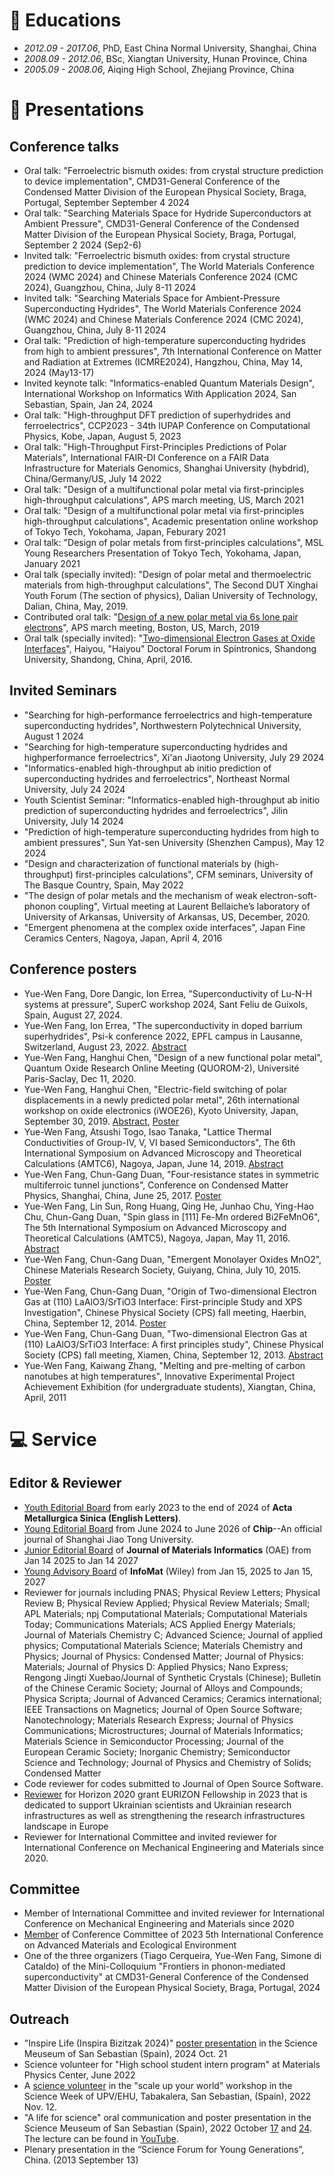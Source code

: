 
# 📖 Educations
- *2012.09 - 2017.06*, PhD, East China Normal University, Shanghai, China
- *2008.09 - 2012.06*, BSc, Xiangtan University, Hunan Province, China
- *2005.09 - 2008.06*, Aiqing High School, Zhejiang Province, China

# 💬 Presentations 
## Conference talks
- Oral talk: "Ferroelectric bismuth oxides: from crystal structure prediction to device implementation", CMD31-General Conference of the Condensed Matter Division of the European Physical Society, Braga, Portugal, September September 4 2024
- Oral talk: "Searching Materials Space for Hydride Superconductors at Ambient Pressure", CMD31-General Conference of the Condensed Matter Division of the European Physical Society, Braga, Portugal, September 2 2024 (Sep2-6)
- Invited talk: "Ferroelectric bismuth oxides: from crystal structure prediction to device implementation", The World Materials Conference 2024 (WMC 2024) and Chinese Materials Conference 2024 (CMC 2024), Guangzhou, China, July 8-11 2024
- Invited talk: "Searching Materials Space for Ambient-Pressure Superconducting Hydrides", The World Materials Conference 2024 (WMC 2024) and Chinese Materials Conference 2024 (CMC 2024), Guangzhou, China, July 8-11 2024
- Oral talk: "Prediction of high-temperature superconducting hydrides from high to ambient pressures", 7th International Conference on Matter and Radiation at Extremes (ICMRE2024), Hangzhou, China, May 14, 2024 (May13-17)
- Invited keynote talk: "Informatics-enabled Quantum Materials Design", International Workshop on Informatics With Application 2024, San Sebastian, Spain, Jan 24, 2024
- Oral talk: "High-throughput DFT prediction of superhydrides and ferroelectrics", CCP2023 - 34th IUPAP Conference on Computational Physics, Kobe, Japan, August 5, 2023
- Oral talk: "High-Throughput First-Principles Predictions of Polar Materials", International FAIR-DI Conference on a FAIR Data Infrastructure for Materials Genomics, Shanghai University (hybdrid), China/Germany/US, July 14 2022
- Oral talk: "Design of a multifunctional polar metal via first-principles high-throughput calculations", APS march meeting, US, March 2021
- Oral talk: "Design of a multifunctional polar metal via first-principles high-throughput calculations", Academic presentation online workshop of Tokyo Tech, Yokohama, Japan, Feburary 2021
- Oral talk: "Design of polar metals from first-principles calculations", MSL Young Researchers Presentation of Tokyo Tech, Yokohama, Japan, January 2021
- Oral talk (specially invited): "Design of polar metal and thermoelectric materials from high-throughput calculations", The Second DUT Xinghai Youth Forum (The section of physics), Dalian University of Technology, Dalian, China, May, 2019.
- Contributed oral talk: "[Design of a new polar metal via 6s lone pair electrons](http://adsabs.harvard.edu/abs/2019APS..MARE46003C)", APS march meeting, Boston, US, March, 2019
- Oral talk (specially invited): "[Two-dimensional Electron Gases at Oxide Interfaces](http://www.phy.sdu.edu.cn/info/1018/1587.htm)", Haiyou, "Haiyou" Doctoral Forum in Spintronics, Shandong University, Shandong, China, April, 2016.

## Invited Seminars
- "Searching for high-performance ferroelectrics and high-temperature superconducting hydrides", Northwestern Polytechnical University, August 1 2024
- "Searching for high-temperature superconducting hydrides and highperformance ferroelectrics", Xi'an Jiaotong University, July 29 2024
- "Informatics-enabled high-throughput ab initio prediction of superconducting hydrides and ferroelectrics", Northeast Normal University, July 24 2024
- Youth Scientist Seminar: "Informatics-enabled high-throughput ab initio prediction of superconducting hydrides and ferroelectrics", Jilin University, July 14 2024
- "Prediction of high-temperature superconducting hydrides from high to ambient pressures", Sun Yat-sen University (Shenzhen Campus), May 12 2024
- "Design and characterization of functional materials by (high-throughput) first-principles calculations", CFM seminars, University of The Basque Country, Spain, May 2022
- "The design of polar metals and the mechanism of weak electron-soft-phonon coupling", Virtual meeting at Laurent Bellaiche’s laboratory of University of Arkansas, University of Arkansas, US, December, 2020.
- "Emergent phenomena at the complex oxide interfaces", Japan Fine Ceramics Centers, Nagoya, Japan, April 4, 2016

## Conference posters
- Yue-Wen Fang, Dore Dangic, Ion Errea, "Superconductivity of Lu-N-H systems at pressure", SuperC workshop 2024, Sant Feliu de Guíxols, Spain, August 27, 2024. 
- Yue-Wen Fang, Ion Errea, "The superconductivity in doped barrium superhydrides", Psi-k conference 2022, EPFL campus in Lausanne, Switzerland, August 23, 2022. [Abstract](https://github.com/yw-fang/yw-fang.github.io/blob/master/conference-info/psi_k_conference_2022_abstract.pdf)
- Yue-Wen Fang, Hanghui Chen, "Design of a new functional polar metal", Quantum Oxide Research Online Meeting (QUOROM-2), Université Paris-Saclay, Dec 11, 2020.
- Yue-Wen Fang, Hanghui Chen, "Electric-field switching of polar displacements in a newly predicted polar metal", 26th international workshop on oxide electronics (iWOE26), Kyoto University, Japan, September 30, 2019. [Abstract](https://github.com/yw-fang/yw-fang.github.io/blob/master/conference-info/iwoe26_2019_abstract_YWFANG_v2.pdf), [Poster](https://github.com/yw-fang/yw-fang.github.io/blob/master/conference-info/iWOE26_A19-v3-poster.pdf)
- Yue-Wen Fang, Atsushi Togo, Isao Tanaka, "Lattice Thermal Conductivities of Group-IV, V, VI based Semiconductors", The 6th  International Symposium on Advanced Microscopy and Theoretical Calculations (AMTC6), Nagoya, Japan, June 14, 2019. [Abstract](https://github.com/yw-fang/yw-fang.github.io/blob/master/conference-info/amtc6-Nagoya-June2019-abstract.pdf)
- Yue-Wen Fang, Chun-Gang Duan, "Four-resistance states in symmetric multiferroic tunnel junctions", Conference on Condensed Matter Physics, Shanghai, China, June 25, 2017. [Poster](https://github.com/yw-fang/yw-fang.github.io/blob/master/conference-info/fyw-poster-CCMP-SJTU2017.pdf)
- Yue-Wen Fang, Lin Sun, Rong Huang, Qing He, Junhao Chu, Ying-Hao Chu, Chun-Gang Duan, "Spin glass in [111] Fe-Mn ordered Bi2FeMnO6", The 5th  International Symposium on Advanced Microscopy and Theoretical Calculations (AMTC5), Nagoya, Japan, May 11, 2016. [Abstract](https://github.com/yw-fang/yw-fang.github.io/blob/master/conference-info/AMTC5-2016-abstract.pdf)
- Yue-Wen Fang, Chun-Gang Duan, "Emergent Monolayer Oxides MnO2", Chinese Materials Research Society, Guiyang, China, July 10, 2015. [Poster](https://github.com/yw-fang/yw-fang.github.io/blob/master/conference-info/C-MRS2015-Guiyang.pdf)
- Yue-Wen Fang, Chun-Gang Duan, "Origin of Two-dimensional Electron Gas at (110) LaAlO3/SrTiO3 Interface: First-principle Study and XPS Investigation", Chinese Physical Society (CPS) fall meeting, Haerbin, China, September 12, 2014. [Poster](https://github.com/yw-fang/yw-fang.github.io/blob/master/conference-info/CPS2014-fyw-poster.pdf)
- Yue-Wen Fang, Chun-Gang Duan, "Two-dimensional Electron Gas at (110) LaAlO3/SrTiO3 Interface: A first principles study", Chinese Physical Society (CPS) fall meeting, Xiamen, China, September 12, 2013. [Abstract](https://github.com/yw-fang/yw-fang.github.io/blob/master/conference-info/CPS2013-Abstract.pdf)
- Yue-Wen Fang, Kaiwang Zhang, "Melting and pre-melting of carbon nanotubes at high temperatures", Innovative Experimental Project Achievement Exhibition (for undergraduate students), Xiangtan, China, April, 2011


<!-- - *2022.02*, Hosted MLNLP seminar \| [\[Video\]](https://www.bilibili.com/video/BV1wF411x7qh) -->

# 💻 Service
## Editor & Reviewer
- [Youth Editorial Board](https://github.com/yw-fang/yw-fang.github.io/blob/master/certficates/journal-editor/2023-March15-Youth-editor-ActaMetallurgicaSinica-Fang.pdf) from early 2023 to the end of 2024 of <b>Acta Metallurgica Sinica (English Letters)</b>.
- [Young Editorial Board](https://github.com/yw-fang/yw-fang.github.io/blob/master/certficates/journal-editor/Chip-junior-editor2024-2026.pdf) from June 2024 to June 2026 of <b>Chip</b>--An official journal of Shanghai Jiao Tong University.
- [Junior Editorial Board](https://github.com/yw-fang/yw-fang.github.io/blob/master/certficates/journal-editor/JMI-junior-editor2025-2027.pdf) of <b>Journal of Materials Informatics</b> (OAE) from Jan 14 2025 to Jan 14 2027
- [Young Advisory Board](https://github.com/yw-fang/yw-fang.github.io/blob/master/certficates/journal-editor/InfoMat-junior-editor2025-2027.pdf) of <b>InfoMat</b> (Wiley) from Jan 15, 2025 to Jan 15, 2027
- Reviewer for journals including PNAS; Physical Review Letters; Physical Review B; Physical Review Applied; Physical Review Materials; Small; APL Materials; npj Computational Materials;
Computational Materials Today; Communications Materials;
ACS Applied Energy Materials; Journal of Materials Chemistry C; 
Advanced Science; Journal of applied physics; Computational Materials Science; Materials Chemistry and Physics; Journal of Physics: Condensed Matter; Journal of Physics: Materials;
Journal of Physics D: Applied Physics; Nano Express; Rengong Jingti Xuebao/Journal of Synthetic Crystals (Chinese); Bulletin of the Chinese Ceramic Society;
Journal of Alloys and Compounds; Physica Scripta; Journal of Advanced Ceramics; Ceramics international; IEEE Transactions on Magnetics; Journal of Open Source Software; Nanotechnology; Materials Research Express; Journal of Physics Communications; Microstructures; Journal of Materials Informatics; Materials Science in Semiconductor Processing; Journal of the European Ceramic Society; Inorganic Chemistry; Semiconductor Science and Technology; Journal of Physics and Chemistry of Solids; Condensed Matter
- Code reviewer for codes submitted to Journal of Open Source Software.
- [Reviewer](./certficates/review-certificate/EURIZON2023-reviewer-ID78.pdf) for Horizon 2020 grant EURIZON Fellowship in 2023 that is dedicated to support Ukrainian scientists and Ukrainian research infrastructures as well as strengthening the research infrastructures landscape in Europe
- Reviewer for International Committee and invited reviewer for International Conference on Mechanical Engineering and Materials since 2020. 

## Committee
- Member of International Committee and invited reviewer for International Conference on Mechanical Engineering and Materials since 2020
- [Member](https://github.com/yw-fang/yw-fang.github.io/blob/master/certficates/conference-committee/AMEE2023-TPC.pdf) of Conference Committee of 2023 5th International Conference on Advanced Materials and Ecological Environment
- One of the three organizers (Tiago Cerqueira, Yue-Wen Fang, Simone di Cataldo) of the Mini-Colloquium "Frontiers in phonon-mediated superconductivity" at CMD31-General Conference of the Condensed Matter Division of the European Physical Society, Braga, Portugal, 2024

## Outreach
- "Inspire Life (Inspira Bizitzak 2024)" [poster presentation](https://github.com/yw-fang/yw-fang.github.io/blob/master/certficates/outreach/2024-Oct21-science-meusem-certificate.pdf) in the Science Meuseum of San Sebastian (Spain), 2024 Oct. 21
- Science volunteer for "High school student intern program" at Materials Physics Center, June 2022
- A [science volunteer](https://github.com/yw-fang/yw-fang.github.io/blob/master/certficates/outreach/ScienceWeek-UPVEHU2022.pdf) in the "scale up your world" workshop in the Science Week
  of UPV/EHU, Tabakalera, San Sebastian, (Spain), 2022 Nov. 12.
- "A life for science" oral communication and poster presentation in the
  Science Meuseum of San Sebastian (Spain), 2022 October [17](https://github.com/yw-fang/yw-fang.github.io/blob/master/certficates/outreach/2022-Oct17-science-meusem-certificate.pdf) and [24](https://github.com/yw-fang/yw-fang.github.io/blob/master/certficates/outreach/2022-Oct24-science-meusem-certificate.pdf). The
lecture can be found in [YouTube](https://www.youtube.com/watch?v=TmRp50fTypQ).
- Plenary presentation in the “Science Forum for Young Generations”, China. (2013 September 13)

<!-- - *2011.05 - 2011.06* Student Internship @ Shanghai Baosteel Group Corporation, China  (R$\&$D center) -->
<!-- - *2019.05 - 2020.02*, [EnjoyMusic](https://enjoymusic.ai/), Hangzhou. -->
<!-- - *2019.02 - 2019.05*, [YiWise](https://www.yiwise.com/), Hangzhou. -->
<!-- - *2018.08 - 2019.02*, [MSRA, machine learning Group](https://www.microsoft.com/en-us/research/group/machine-learning-research-group/), Beijing. -->
<!-- - *2018.01 - 2018.06*, [NetEase, AI department](https://hr.163.com/zc/12-ai/index.html), Hangzhou. -->
<!-- - *2017.08 - 2018.12*, DashBase (acquired by [Cisco](https://blogs.cisco.com/news/349511)), Hangzhou. -->
